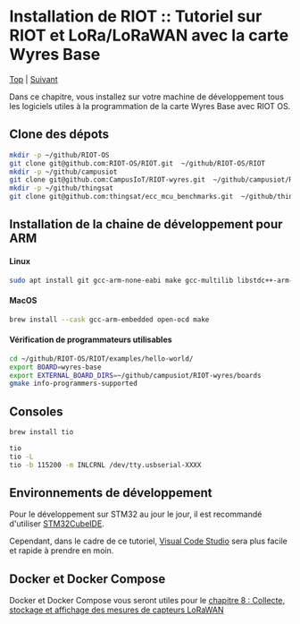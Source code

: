 # Installation de RIOT :: Tutoriel sur RIOT et LoRa/LoRaWAN avec la carte Wyres Base

[Top](README.md) |  [Suivant](02.md)

Dans ce chapitre, vous installez sur votre machine de développement tous les logiciels utiles à la programmation de la carte Wyres Base avec RIOT OS.

## Clone des dépots

```bash
mkdir -p ~/github/RIOT-OS
git clone git@github.com:RIOT-OS/RIOT.git  ~/github/RIOT-OS/RIOT
mkdir -p ~/github/campusiot
git clone git@github.com:CampusIoT/RIOT-wyres.git  ~/github/campusiot/RIOT-wyres
mkdir -p ~/github/thingsat
git clone git@github.com:thingsat/ecc_mcu_benchmarks.git  ~/github/thingsat/ecc_mcu_benchmarks
```

## Installation de la chaine de développement pour ARM

#### Linux 

```bash
sudo apt install git gcc-arm-none-eabi make gcc-multilib libstdc++-arm-none-eabi-newlib openocd gdb-multiarch doxygen wget unzip python3-serial
```

#### MacOS

```bash
brew install --cask gcc-arm-embedded open-ocd make
```

#### Vérification de programmateurs utilisables

```bash
cd ~/github/RIOT-OS/RIOT/examples/hello-world/
export BOARD=wyres-base
export EXTERNAL_BOARD_DIRS=~/github/campusiot/RIOT-wyres/boards
gmake info-programmers-supported
```

## Consoles

```bash
brew install tio
```

```bash
tio
tio -L
tio -b 115200 -m INLCRNL /dev/tty.usbserial-XXXX
```

## Environnements de développement

Pour le développement sur STM32 au jour le jour, il est recommandé d'utiliser [STM32CubeIDE](https://www.st.com/en/development-tools/stm32cubeide.html).

Cependant, dans le cadre de ce tutoriel, [Visual Code Studio](https://code.visualstudio.com/) sera plus facile et rapide à prendre en moin.

## Docker et Docker Compose

Docker et Docker Compose vous seront utiles pour le [chapitre 8 : Collecte, stockage et affichage des mesures de capteurs LoRaWAN](08.md)

